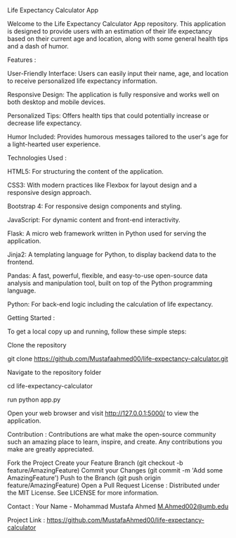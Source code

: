 Life Expectancy Calculator App

Welcome to the Life Expectancy Calculator App repository. This application is designed to provide users with an estimation of their life expectancy based on their current age and location, along with some general health tips and a dash of humor.

Features :

User-Friendly Interface: Users can easily input their name, age, and location to receive personalized life expectancy information.

Responsive Design: The application is fully responsive and works well on both desktop and mobile devices.

Personalized Tips: Offers health tips that could potentially increase or decrease life expectancy.

Humor Included: Provides humorous messages tailored to the user's age for a light-hearted user experience.

Technologies Used :

HTML5: For structuring the content of the application.

CSS3: With modern practices like Flexbox for layout design and a responsive design approach.

Bootstrap 4: For responsive design components and styling.

JavaScript: For dynamic content and front-end interactivity.

Flask: A micro web framework written in Python used for serving the application.

Jinja2: A templating language for Python, to display backend data to the frontend.

Pandas: A fast, powerful, flexible, and easy-to-use open-source data analysis and manipulation tool, built on top of the Python programming language.

Python: For back-end logic including the calculation of life expectancy.

Getting Started :

To get a local copy up and running, follow these simple steps:

Clone the repository

git clone https://github.com/Mustafaahmed00/life-expectancy-calculator.git

Navigate to the repository folder

cd life-expectancy-calculator

run python app.py

Open your web browser and visit http://127.0.0.1:5000/ to view the application.

Contribution :
Contributions are what make the open-source community such an amazing place to learn, inspire, and create. Any contributions you make are greatly appreciated.

Fork the Project
Create your Feature Branch (git checkout -b feature/AmazingFeature)
Commit your Changes (git commit -m 'Add some AmazingFeature')
Push to the Branch (git push origin feature/AmazingFeature)
Open a Pull Request
License :
Distributed under the MIT License. See LICENSE for more information.

Contact :
Your Name - Mohammad Mustafa Ahmed
M.Ahmed002@umb.edu

Project Link : https://github.com/MustafaAhmed00/life-expectancy-calculator
